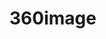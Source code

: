 # 360image

<script src='//vizor.io/static/scripts/vizor-360-embed.js' data-vizorurl='//vizor.io/embed/sthissen/360'></script>
